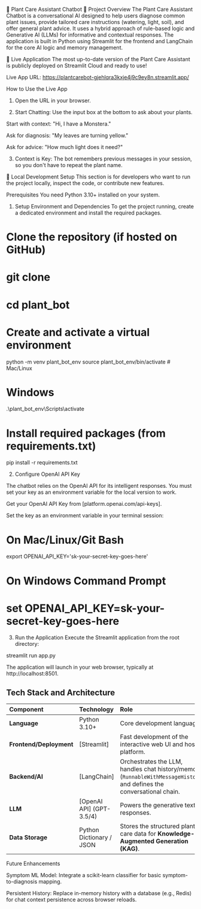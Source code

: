 🌿 Plant Care Assistant Chatbot 🤖
Project Overview
The Plant Care Assistant Chatbot is a conversational AI designed to help users diagnose common plant issues, provide tailored care instructions (watering, light, soil), and offer general plant advice. It uses a hybrid approach of rule-based logic and Generative AI (LLMs) for informative and contextual responses. The application is built in Python using Streamlit for the frontend and LangChain for the core AI logic and memory management.

🔗 Live Application
The most up-to-date version of the Plant Care Assistant is publicly deployed on Streamlit Cloud and ready to use!

Live App URL: https://plantcarebot-gjehlqra3kxje4j9c9ey8n.streamlit.app/

How to Use the Live App
1. Open the URL in your browser.

2. Start Chatting: Use the input box at the bottom to ask about your plants.

Start with context: "Hi, I have a Monstera."

Ask for diagnosis: "My leaves are turning yellow."

Ask for advice: "How much light does it need?"

3. Context is Key: The bot remembers previous messages in your session, so you don't have to repeat the plant name.

🚀 Local Development Setup
This section is for developers who want to run the project locally, inspect the code, or contribute new features.

Prerequisites
You need Python 3.10+ installed on your system.

1. Setup Environment and Dependencies
To get the project running, create a dedicated environment and install the required packages.

# Clone the repository (if hosted on GitHub)
# git clone <your-repo-link>
# cd plant_bot

# Create and activate a virtual environment
python -m venv plant_bot_env
source plant_bot_env/bin/activate  # Mac/Linux

# Windows
.\plant_bot_env\Scripts\activate   

# Install required packages (from requirements.txt)
pip install -r requirements.txt

2. Configure OpenAI API Key

The chatbot relies on the OpenAI API for its intelligent responses. You must set your key as an environment variable for the local version to work.

Get your OpenAI API Key from [platform.openai.com/api-keys].

Set the key as an environment variable in your terminal session:

# On Mac/Linux/Git Bash
export OPENAI_API_KEY='sk-your-secret-key-goes-here'

# On Windows Command Prompt
# set OPENAI_API_KEY=sk-your-secret-key-goes-here

3. Run the Application
Execute the Streamlit application from the root directory:

streamlit run app.py

The application will launch in your web browser, typically at http://localhost:8501.

## Tech Stack and Architecture

| Component | Technology | Role |
| :--- | :--- | :--- |
| **Language** | Python 3.10+ | Core development language. |
| **Frontend/Deployment** | [Streamlit] | Fast development of the interactive web UI and hosting platform. |
| **Backend/AI** | [LangChain] | Orchestrates the LLM, handles chat history/memory (`RunnableWithMessageHistory`), and defines the conversational chain. |
| **LLM** | [OpenAI API] (GPT-3.5/4) | Powers the generative text responses. |
| **Data Storage** | Python Dictionary / JSON | Stores the structured plant care data for **Knowledge-Augmented Generation (KAG)**. |

Future Enhancements

Symptom ML Model: Integrate a scikit-learn classifier for basic symptom-to-diagnosis mapping.

Persistent History: Replace in-memory history with a database (e.g., Redis) for chat context persistence across browser reloads.